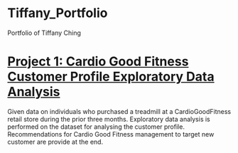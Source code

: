 # Tiffany_Portfolio
Portfolio of Tiffany Ching

# [Project 1: Cardio Good Fitness Customer Profile Exploratory Data Analysis](https://github.com/chingnokyee/Cardio-Good-Fitness-Customer-Profile-EDA)
Given data on individuals who purchased a treadmill at a CardioGoodFitness retail store during the prior three months. Exploratory data analysis is performed on the dataset for analysing the customer profile. Recommendations for Cardio Good Fitness management to target new customer are provide at the end.
